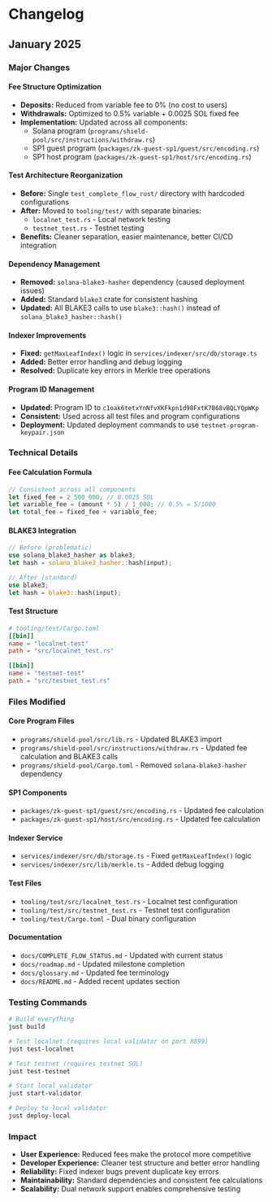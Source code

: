 # Changelog

## January 2025

### Major Changes

#### Fee Structure Optimization
- **Deposits:** Reduced from variable fee to 0% (no cost to users)
- **Withdrawals:** Optimized to 0.5% variable + 0.0025 SOL fixed fee
- **Implementation:** Updated across all components:
  - Solana program (`programs/shield-pool/src/instructions/withdraw.rs`)
  - SP1 guest program (`packages/zk-guest-sp1/guest/src/encoding.rs`)
  - SP1 host program (`packages/zk-guest-sp1/host/src/encoding.rs`)

#### Test Architecture Reorganization
- **Before:** Single `test_complete_flow_rust/` directory with hardcoded configurations
- **After:** Moved to `tooling/test/` with separate binaries:
  - `localnet_test.rs` - Local network testing
  - `testnet_test.rs` - Testnet testing
- **Benefits:** Cleaner separation, easier maintenance, better CI/CD integration

#### Dependency Management
- **Removed:** `solana-blake3-hasher` dependency (caused deployment issues)
- **Added:** Standard `blake3` crate for consistent hashing
- **Updated:** All BLAKE3 calls to use `blake3::hash()` instead of `solana_blake3_hasher::hash()`

#### Indexer Improvements
- **Fixed:** `getMaxLeafIndex()` logic in `services/indexer/src/db/storage.ts`
- **Added:** Better error handling and debug logging
- **Resolved:** Duplicate key errors in Merkle tree operations

#### Program ID Management
- **Updated:** Program ID to `c1oak6tetxYnNfvXKFkpn1d98FxtK7B68vBQLYQpWKp`
- **Consistent:** Used across all test files and program configurations
- **Deployment:** Updated deployment commands to use `testnet-program-keypair.json`

### Technical Details

#### Fee Calculation Formula
```rust
// Consistent across all components
let fixed_fee = 2_500_000; // 0.0025 SOL
let variable_fee = (amount * 5) / 1_000; // 0.5% = 5/1000
let total_fee = fixed_fee + variable_fee;
```

#### BLAKE3 Integration
```rust
// Before (problematic)
use solana_blake3_hasher as blake3;
let hash = solana_blake3_hasher::hash(input);

// After (standard)
use blake3;
let hash = blake3::hash(input);
```

#### Test Structure
```toml
# tooling/test/Cargo.toml
[[bin]]
name = "localnet-test"
path = "src/localnet_test.rs"

[[bin]]
name = "testnet-test"
path = "src/testnet_test.rs"
```

### Files Modified

#### Core Program Files
- `programs/shield-pool/src/lib.rs` - Updated BLAKE3 import
- `programs/shield-pool/src/instructions/withdraw.rs` - Updated fee calculation and BLAKE3 calls
- `programs/shield-pool/Cargo.toml` - Removed `solana-blake3-hasher` dependency

#### SP1 Components
- `packages/zk-guest-sp1/guest/src/encoding.rs` - Updated fee calculation
- `packages/zk-guest-sp1/host/src/encoding.rs` - Updated fee calculation

#### Indexer Service
- `services/indexer/src/db/storage.ts` - Fixed `getMaxLeafIndex()` logic
- `services/indexer/src/lib/merkle.ts` - Added debug logging

#### Test Files
- `tooling/test/src/localnet_test.rs` - Localnet test configuration
- `tooling/test/src/testnet_test.rs` - Testnet test configuration
- `tooling/test/Cargo.toml` - Dual binary configuration

#### Documentation
- `docs/COMPLETE_FLOW_STATUS.md` - Updated with current status
- `docs/roadmap.md` - Updated milestone completion
- `docs/glossary.md` - Updated fee terminology
- `docs/README.md` - Added recent updates section

### Testing Commands

```bash
# Build everything
just build

# Test localnet (requires local validator on port 8899)
just test-localnet

# Test testnet (requires testnet SOL)
just test-testnet

# Start local validator
just start-validator

# Deploy to local validator
just deploy-local
```

### Impact

- **User Experience:** Reduced fees make the protocol more competitive
- **Developer Experience:** Cleaner test structure and better error handling
- **Reliability:** Fixed indexer bugs prevent duplicate key errors
- **Maintainability:** Standard dependencies and consistent fee calculations
- **Scalability:** Dual network support enables comprehensive testing
